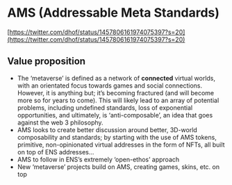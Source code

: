 # AMS (Addressable Meta Standards)

[https://twitter.com/dhof/status/1457806161974075397?s=20](https://twitter.com/dhof/status/1457806161974075397?s=20)

## Value proposition

- The ‘metaverse’ is defined as a network of **connected** virtual worlds, with an orientated focus towards games and social connections. However, it is anything but; it’s becoming fractured (and will become more so for years to come). This will likely lead to an array of potential problems, including undefined standards, loss of exponential opportunities, and ultimately, is ‘anti-composable’, an idea that goes against the web 3 philosophy.
- AMS looks to create better discussion around better, 3D-world composability and standards; by starting with the use of AMS tokens, primitive, non-opinionated virtual addresses in the form of NFTs, all built on top of ENS addresses...
- AMS to follow in ENS’s extremely ‘open-ethos’ approach
- New ‘metaverse’ projects build on AMS, creating games, skins, etc. on top
